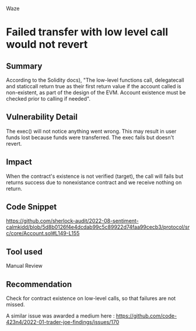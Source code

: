 Waze
# Failed transfer with low level call would not revert

## Summary

According to the Solidity docs), "The low-level functions call, delegatecall and staticcall return true as their first return value if the account called is non-existent, as part of the design of the EVM. Account existence must be checked prior to calling if needed".

## Vulnerability Detail

The exec() will not notice anything went wrong. This may result in user funds lost because funds were transferred. The exec fails but doesn't revert.

## Impact
When the contract's existence is not verified (target), the call will fails but returns success due to nonexistance contract and we receive nothing on return.

## Code Snippet

https://github.com/sherlock-audit/2022-08-sentiment-calmkidd/blob/5d8b0126f4e4dcdab99c5c89922d74faa99cecb3/protocol/src/core/Account.sol#L149-L155

## Tool used

Manual Review

## Recommendation

Check for contract existence on low-level calls, so that failures are not missed.

A similar issue was awarded a medium here :
https://github.com/code-423n4/2022-01-trader-joe-findings/issues/170
